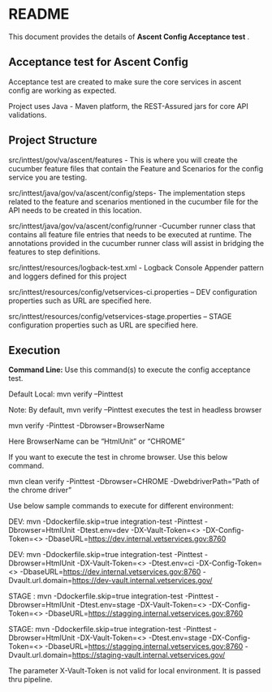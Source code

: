 # README #

This document provides the details of **Ascent Config Acceptance test** .

## Acceptance test for Ascent Config ##
Acceptance test are created to make sure the core services in ascent config are working as expected.

Project uses Java - Maven platform, the REST-Assured jars for core API validations.

## Project Structure ##

src/inttest/gov/va/ascent/features - This is where you will create the cucumber feature files that contain the Feature and Scenarios for the config service you are testing.

src/inttest/java/gov/va/ascent/config/steps- The implementation steps related to the feature and scenarios mentioned in the cucumber file for the API needs to be created in this location.

src/inttest/java/gov/va/ascent/config/runner -Cucumber runner class that contains all feature file entries that needs to be executed at runtime. The annotations provided in the cucumber runner class will assist in bridging the features to step definitions.

src/inttest/resources/logback-test.xml - Logback Console Appender pattern and loggers defined for this project

src/inttest/resources/config/vetservices-ci.properties – DEV configuration properties such as URL are specified here.

src/inttest/resources/config/vetservices-stage.properties – STAGE configuration properties such as URL are specified here.

## Execution ##

**Command Line:** Use this command(s) to execute the config acceptance test. 

Default Local: mvn verify –Pinttest

Note: By default, mvn verify –Pinttest executes the test in headless browser

mvn verify -Pinttest -Dbrowser=BrowserName

Here BrowserName  can be “HtmlUnit” or “CHROME”

If you want to execute the test in chrome browser. Use this below command. 

mvn clean verify -Pinttest -Dbrowser=CHROME -DwebdriverPath=”Path of the chrome driver”

Use below sample commands to execute for different environment:

DEV: mvn -Ddockerfile.skip=true integration-test -Pinttest -Dbrowser=HtmlUnit -Dtest.env=dev -DX-Vault-Token=<> -DX-Config-Token=<> -DbaseURL=https://dev.internal.vetservices.gov:8760

DEV: mvn -Ddockerfile.skip=true integration-test -Pinttest -Dbrowser=HtmlUnit -DX-Vault-Token=<> -Dtest.env=ci -DX-Config-Token=<> -DbaseURL=https://dev.internal.vetservices.gov:8760 -Dvault.url.domain=https://dev-vault.internal.vetservices.gov/

STAGE : mvn -Ddockerfile.skip=true integration-test -Pinttest -Dbrowser=HtmlUnit -Dtest.env=stage -DX-Vault-Token=<> -DX-Config-Token=<> -DbaseURL=https://stagging.internal.vetservices.gov:8760

STAGE: mvn -Ddockerfile.skip=true integration-test -Pinttest -Dbrowser=HtmlUnit -DX-Vault-Token=<> -Dtest.env=stage -DX-Config-Token=<> -DbaseURL=https://stagging.internal.vetservices.gov:8760 -Dvault.url.domain=https://staging-vault.internal.vetservices.gov/

The parameter X-Vault-Token is not valid for local environment. It is passed thru pipeline. 
